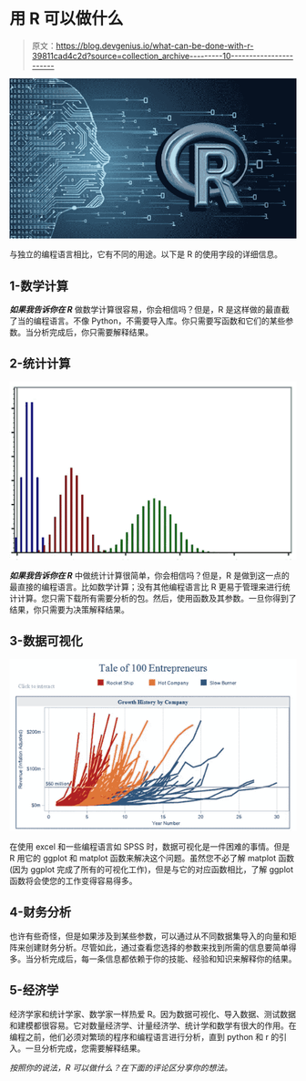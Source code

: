 # 用 R 可以做什么

> 原文：<https://blog.devgenius.io/what-can-be-done-with-r-39811cad4c2d?source=collection_archive---------10----------------------->

![](img/42a4742e4fdefd14073694d1ad7bfac3.png)

与独立的编程语言相比，它有不同的用途。以下是 R 的使用字段的详细信息。

## 1-数学计算

***如果我告诉你在 R*** 做数学计算很容易，你会相信吗？但是，R 是这样做的最直截了当的编程语言。不像 Python，不需要导入库。你只需要写函数和它们的某些参数。当分析完成后，你只需要解释结果。

## 2-统计计算

![](img/5859afd3a680ff9077bca2bd303a73ba.png)

***如果我告诉你在 R*** 中做统计计算很简单，你会相信吗？但是，R 是做到这一点的最直接的编程语言。比如数学计算；没有其他编程语言比 R 更易于管理来进行统计计算。您只需下载所有需要分析的包。然后，使用函数及其参数。一旦你得到了结果，你只需要为决策解释结果。

## 3-数据可视化

![](img/8640f9ef9ee55102badb90980574ae2b.png)

在使用 excel 和一些编程语言如 SPSS 时，数据可视化是一件困难的事情。但是 R 用它的 ggplot 和 matplot 函数来解决这个问题。虽然您不必了解 matplot 函数(因为 ggplot 完成了所有的可视化工作)，但是与它的对应函数相比，了解 ggplot 函数将会使您的工作变得容易得多。

## 4-财务分析

也许有些奇怪，但是如果涉及到某些参数，可以通过从不同数据集导入的向量和矩阵来创建财务分析。尽管如此，通过查看您选择的参数来找到所需的信息要简单得多。当分析完成后，每一条信息都依赖于你的技能、经验和知识来解释你的结果。

## 5-经济学

经济学家和统计学家、数学家一样热爱 R。因为数据可视化、导入数据、测试数据和建模都很容易。它对数量经济学、计量经济学、统计学和数学有很大的作用。在编程之前，他们必须对繁琐的程序和编程语言进行分析，直到 python 和 r 的引入。一旦分析完成，您需要解释结果。

*按照你的说法，R 可以做什么？在下面的评论区分享你的想法。*